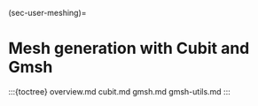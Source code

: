 (sec-user-meshing)=
# Mesh generation with Cubit and Gmsh

:::{toctree}
overview.md
cubit.md
gmsh.md
gmsh-utils.md
:::
